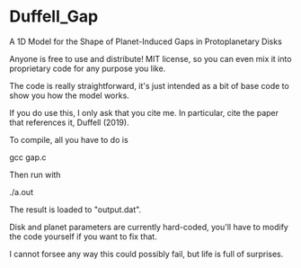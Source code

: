 # Duffell_Gap
A 1D Model for the Shape of Planet-Induced Gaps in Protoplanetary Disks

Anyone is free to use and distribute!  MIT license, so you can even mix it into proprietary code for any purpose you like.

The code is really straightforward, it's just intended as a bit of base code to show you how the model works.

If you do use this, I only ask that you cite me.  In particular, cite the paper that references it, Duffell (2019).

To compile, all you have to do is

gcc gap.c

Then run with

./a.out

The result is loaded to "output.dat".

Disk and planet parameters are currently hard-coded, you'll have to modify the code yourself if you want to fix that.

I cannot forsee any way this could possibly fail, but life is full of surprises.

